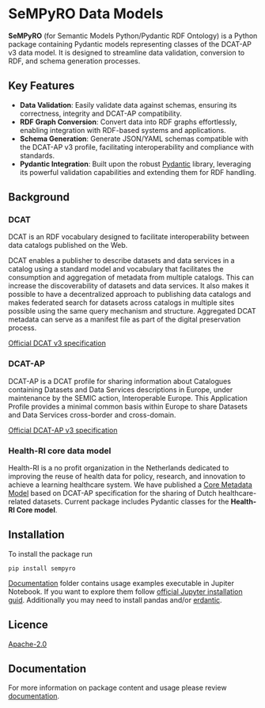 # SeMPyRO Data Models

**SeMPyRO** (for Semantic Models Python/Pydantic RDF Ontology) is a Python package containing Pydantic models 
representing classes of the DCAT-AP v3 data model. It is designed to streamline data validation, conversion to RDF, 
and schema generation processes.

## Key Features

- **Data Validation**: Easily validate data against schemas, ensuring its correctness, integrity and DCAT-AP compatibility.
- **RDF Graph Conversion**: Convert data into RDF graphs effortlessly, enabling integration with RDF-based systems and applications.
- **Schema Generation**: Generate JSON/YAML schemas compatible with the DCAT-AP v3 profile, facilitating interoperability and compliance with standards.
- **Pydantic Integration**: Built upon the robust [Pydantic](https://docs.pydantic.dev/) library, leveraging its powerful validation capabilities and extending them for RDF handling.

## Background

### DCAT

DCAT is an RDF vocabulary designed to facilitate interoperability between data catalogs published on the Web.

DCAT enables a publisher to describe datasets and data services in a catalog using a standard model and vocabulary
that facilitates the consumption and aggregation of metadata from multiple catalogs. This can increase the
discoverability of datasets and data services. It also makes it possible to have a decentralized approach to publishing
data catalogs and makes federated search for datasets across catalogs in multiple sites possible using the same query
mechanism and structure. Aggregated DCAT metadata can serve as a manifest file as part of the digital preservation
process.

[Official DCAT v3 specification](https://www.w3.org/TR/vocab-dcat-3/)

### DCAT-AP

DCAT-AP is a DCAT profile for sharing information about Catalogues containing Datasets and Data Services descriptions
in Europe, under maintenance by the SEMIC action, Interoperable Europe. This Application Profile provides a minimal
common basis within Europe to share Datasets and Data Services cross-border and cross-domain.

[Official DCAT-AP v3 specification](https://semiceu.github.io/DCAT-AP/releases/3.0.0/)

### Health-RI core data model

Health-RI is a no profit organization in the Netherlands dedicated to improving the reuse of health data for policy, 
research, and innovation to achieve a learning healthcare system.
We have published a [Core Metadata Model](https://health-ri.atlassian.net/l/cp/udWLxwpu) based on DCAT-AP 
specification for the sharing of Dutch healthcare-related datasets.
Current package includes Pydantic classes for the **Health-RI Core model**.

## Installation

To install the package run
```commandline
pip install sempyro
```

[Documentation](./docs) folder contains usage examples executable in Jupiter Notebook. 
If you want to explore them follow [official Jupyter installation guid](https://jupyter.org/install#jupyter-notebook).
Additionally you may need to install pandas and/or [erdantic](./docs/Defining_extendind_a_model.md#visualization-with-erdantic).

## Licence

[Apache-2.0](./LICENSE)

## Documentation

For more information on package content and usage please review [documentation](./docs).
